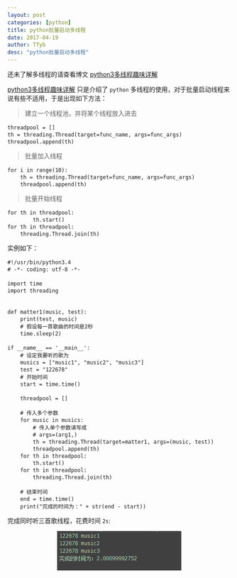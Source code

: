 ```yaml
---
layout: post
categories: [python]
title: python批量启动多线程
date: 2017-04-19
author: TTyb
desc: "python批量启动多线程"
---
```


还未了解多线程的请查看博文 [python3多线程趣味详解](http://www.cnblogs.com/TTyb/p/5846745.html)

[python3多线程趣味详解](http://www.tybai.com/python/python%E5%A4%9A%E7%BA%BF%E7%A8%8B%E8%B6%A3%E5%91%B3%E8%AF%A6%E8%A7%A3.html) 只是介绍了 `python` 多线程的使用，对于批量启动线程来说有些不适用，于是出现如下方法：

> 建立一个线程池，并将某个线程放入进去

```
threadpool = []
th = threading.Thread(target=func_name, args=func_args)
threadpool.append(th)
```

> 批量加入线程

```
for i in range(10):
    th = threading.Thread(target=func_name, args=func_args)
    threadpool.append(th)
```

> 批量开始线程

```
for th in threadpool:
        th.start()
for th in threadpool:
    threading.Thread.join(th)
```

实例如下：

```
#!/usr/bin/python3.4
# -*- coding: utf-8 -*-

import time
import threading


def matter1(music, test):
    print(test, music)
    # 假设每一首歌曲的时间是2秒
    time.sleep(2)

if __name__ == '__main__':
    # 设定我要听的歌为
    musics = ["music1", "music2", "music3"]
    test = "122678"
    # 开始时间
    start = time.time()

    threadpool = []

    # 传入多个参数
    for music in musics:
        # 传入单个参数请写成
        # args=(arg1,)
        th = threading.Thread(target=matter1, args=(music, test))
        threadpool.append(th)
    for th in threadpool:
        th.start()
    for th in threadpool:
        threading.Thread.join(th)

    # 结束时间
    end = time.time()
    print("完成的时间为：" + str(end - start))
```

完成同时听三首歌线程，花费时间 `2s`:

<p style="text-align:center"><img src="/static/postimage/python/threading/996148-20170419102557243-1546143581.png"/></p>
